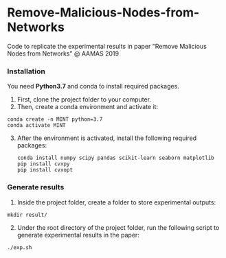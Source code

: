 # Remove-Malicious-Nodes-from-Networks
Code to replicate the experimental results in paper "Remove Malicious Nodes from Networks" @ AAMAS 2019

### Installation
You need **Python3.7** and conda to install required packages. 
1. First, clone the project folder to your computer.
2. Then, create a conda environment and activate it:
  ```
  conda create -n MINT python=3.7
  conda activate MINT
  ```
3. After the environment is activated, install the following required packages:
   ```
   conda install numpy scipy pandas scikit-learn seaborn matplotlib
   pip install cvxpy
   pip install cvxopt
   ```
   
### Generate results
1. Inside the project folder, create a folder to store experimental outputs:
```
mkdir result/
```

2.  Under the root directory of the project folder, run the following script to generate experimental results in the paper:
```
./exp.sh
```
